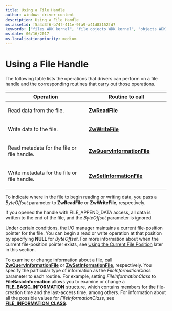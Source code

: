 ```yaml
---
title: Using a File Handle
author: windows-driver-content
description: Using a File Handle
ms.assetid: f5a4d3f6-b74f-411e-9fa9-a41d83152fd7
keywords: ["files WDK kernel", "file objects WDK kernel", "objects WDK file objects", "file handles WDK kernel", "handle to file WDK kernel"]
ms.date: 06/16/2017
ms.localizationpriority: medium
---
```


# Using a File Handle





The following table lists the operations that drivers can perform on a file handle and the corresponding routines that carry out those operations.

<table>
<colgroup>
<col width="50%" />
<col width="50%" />
</colgroup>
<thead>
<tr class="header">
<th>Operation</th>
<th>Routine to call</th>
</tr>
</thead>
<tbody>
<tr class="odd">
<td><p>Read data from the file.</p></td>
<td><p><a href="https://msdn.microsoft.com/library/windows/hardware/ff567072" data-raw-source="[&lt;strong&gt;ZwReadFile&lt;/strong&gt;](https://msdn.microsoft.com/library/windows/hardware/ff567072)"><strong>ZwReadFile</strong></a></p></td>
</tr>
<tr class="even">
<td><p>Write data to the file.</p></td>
<td><p><a href="https://msdn.microsoft.com/library/windows/hardware/ff567121" data-raw-source="[&lt;strong&gt;ZwWriteFile&lt;/strong&gt;](https://msdn.microsoft.com/library/windows/hardware/ff567121)"><strong>ZwWriteFile</strong></a></p></td>
</tr>
<tr class="odd">
<td><p>Read metadata for the file or file handle.</p></td>
<td><p><a href="https://msdn.microsoft.com/library/windows/hardware/ff567052" data-raw-source="[&lt;strong&gt;ZwQueryInformationFile&lt;/strong&gt;](https://msdn.microsoft.com/library/windows/hardware/ff567052)"><strong>ZwQueryInformationFile</strong></a></p></td>
</tr>
<tr class="even">
<td><p>Write metadata for the file or file handle.</p></td>
<td><p><a href="https://msdn.microsoft.com/library/windows/hardware/ff567096" data-raw-source="[&lt;strong&gt;ZwSetInformationFile&lt;/strong&gt;](https://msdn.microsoft.com/library/windows/hardware/ff567096)"><strong>ZwSetInformationFile</strong></a></p></td>
</tr>
</tbody>
</table>

 

To indicate where in the file to begin reading or writing data, you pass a *ByteOffset* parameter to **ZwReadFile** or **ZwWriteFile**, respectively.

If you opened the handle with FILE\_APPEND\_DATA access, all data is written to the end of the file, and the *ByteOffset* parameter is ignored.

Under certain conditions, the I/O manager maintains a current file-position pointer for the file. You can begin a read or write operation at that position by specifying **NULL** for *ByteOffset*. For more information about when the current file-position pointer exists, see [Using the Current File Position](using-the-current-file-position.md) later in this section.

To examine or change information about a file, call [**ZwQueryInformationFile**](https://msdn.microsoft.com/library/windows/hardware/ff567052) or [**ZwSetInformationFile**](https://msdn.microsoft.com/library/windows/hardware/ff567096), respectively. You specify the particular type of information as the *FileInformationClass* parameter to each routine. For example, setting *FileInformationClass* to **FileBasicInformation** allows you to examine or change a [**FILE\_BASIC\_INFORMATION**](https://msdn.microsoft.com/library/windows/hardware/ff545762) structure, which contains members for the file-creation time and the last-access time, among others. For information about all the possible values for *FileInformationClass*, see [**FILE\_INFORMATION\_CLASS**](https://msdn.microsoft.com/library/windows/hardware/ff728840).

 

 




